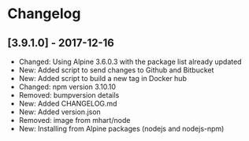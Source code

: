 # Changelog

## [3.9.1.0] - 2017-12-16

* Changed: Using Alpine 3.6.0.3 with the package list already updated
* New: Added script to send changes to Github and Bitbucket
* New: Added script to build a new tag in Docker hub
* Changed: npm version 3.10.10
* Removed: bumpversion details
* New: Added CHANGELOG.md
* New: Added version.json
* Removed: image from mhart/node
* New: Installing from Alpine packages (nodejs and nodejs-npm)
